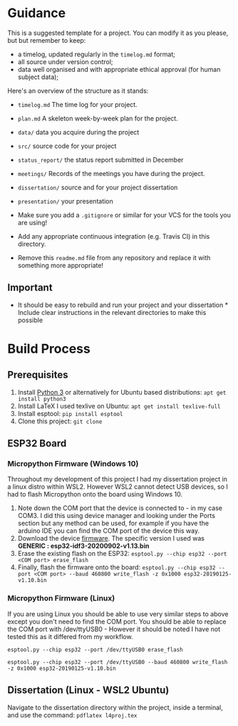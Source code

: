 # Guidance

This is a suggested template for a project. You can modify it as you please, but
but remember to keep:

- a timelog, updated regularly in the `timelog.md` format;
- all source under version control;
- data well organised and with appropriate ethical approval (for human subject data);

Here's an overview of the structure as it stands:

- `timelog.md` The time log for your project.
- `plan.md` A skeleton week-by-week plan for the project.
- `data/` data you acquire during the project
- `src/` source code for your project
- `status_report/` the status report submitted in December
- `meetings/` Records of the meetings you have during the project.
- `dissertation/` source and for your project dissertation
- `presentation/` your presentation

- Make sure you add a `.gitignore` or similar for your VCS for the tools you are using!
- Add any appropriate continuous integration (e.g. Travis CI) in this directory.

- Remove this `readme.md` file from any repository and replace it with something more appropriate!

## Important

- It should be easy to rebuild and run your project and your dissertation \* Include clear instructions in the relevant directories to make this possible

# Build Process

## Prerequisites

1. Install [Python 3](https://www.python.org/downloads/) or alternatively for Ubuntu based distributions: `apt get install python3`
1. Install LaTeX I used texlive on Ubuntu: `apt get install texlive-full`
1. Install esptool: `pip install esptool`
1. Clone this project: `git clone `

## ESP32 Board

### Micropython Firmware (Windows 10)

Throughout my development of this project I had my dissertation project in a linux distro within WSL2. However WSL2 cannot detect USB devices, so I had to flash Micropython onto the board using Windows 10.

1. Note down the COM port that the device is connected to - in my case COM3. I did this using device manager and looking under the Ports section but any method can be used, for example if you have the arduino IDE you can find the COM port of the device this way.
1. Download the device [firmware](http://micropython.org/download/esp32/). The specific version I used was **GENERIC : esp32-idf3-20200902-v1.13.bin**
1. Erase the existing flash on the ESP32: `esptool.py --chip esp32 --port <COM port> erase_flash`
1. Finally, flash the firmware onto the board: `esptool.py --chip esp32 --port <COM port> --baud 460800 write_flash -z 0x1000 esp32-20190125-v1.10.bin`

### Micropython Firmware (Linux)

If you are using Linux you should be able to use very similar steps to above except you don't need to find the COM port.
You should be able to replace the COM port with /dev/ttyUSB0 - However it should be noted I have not tested this as it differed from my workflow.

`esptool.py --chip esp32 --port /dev/ttyUSB0 erase_flash`

`esptool.py --chip esp32 --port /dev/ttyUSB0 --baud 460800 write_flash -z 0x1000 esp32-20190125-v1.10.bin`

## Dissertation (Linux - WSL2 Ubuntu)

Navigate to the dissertation directory within the project, inside a terminal, and use the command: `pdflatex l4proj.tex`
